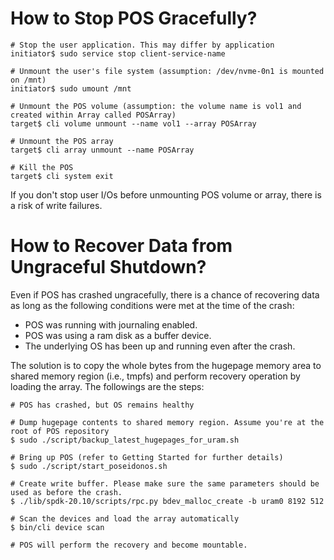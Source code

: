 How to Stop POS Gracefully?
========
```
# Stop the user application. This may differ by application
initiator$ sudo service stop client-service-name
 
# Unmount the user's file system (assumption: /dev/nvme-0n1 is mounted on /mnt)
initiator$ sudo umount /mnt
 
# Unmount the POS volume (assumption: the volume name is vol1 and created within Array called POSArray)
target$ cli volume unmount --name vol1 --array POSArray
 
# Unmount the POS array
target$ cli array unmount --name POSArray

# Kill the POS
target$ cli system exit
```

If you don't stop user I/Os before unmounting POS volume or array, there is a risk of write failures. 


How to Recover Data from Ungraceful Shutdown?
========
Even if POS has crashed ungracefully, there is a chance of recovering data as long as the following conditions were met at the time of the crash:
* POS was running with journaling enabled.
* POS was using a ram disk as a buffer device.
* The underlying OS has been up and running even after the crash.

The solution is to copy the whole bytes from the hugepage memory area to shared memory region (i.e., tmpfs) and perform recovery operation by loading the array. The followings are the steps:

```
# POS has crashed, but OS remains healthy
 
# Dump hugepage contents to shared memory region. Assume you're at the root of POS repository
$ sudo ./script/backup_latest_hugepages_for_uram.sh
 
# Bring up POS (refer to Getting Started for further details)
$ sudo ./script/start_poseidonos.sh
 
# Create write buffer. Please make sure the same parameters should be used as before the crash.
$ ./lib/spdk-20.10/scripts/rpc.py bdev_malloc_create -b uram0 8192 512
 
# Scan the devices and load the array automatically
$ bin/cli device scan
  
# POS will perform the recovery and become mountable.
```
